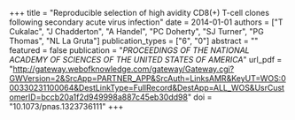 +++
title = "Reproducible selection of high avidity CD8(+) T-cell clones following secondary acute virus infection"
date = 2014-01-01
authors = ["T Cukalac", "J Chadderton", "A Handel", "PC Doherty", "SJ Turner", "PG Thomas", "NL La Gruta"]
publication_types = ["6", "0"]
abstract = ""
featured = false
publication = "*PROCEEDINGS OF THE NATIONAL ACADEMY OF SCIENCES OF THE UNITED STATES OF AMERICA*"
url_pdf = "http://gateway.webofknowledge.com/gateway/Gateway.cgi?GWVersion=2&SrcApp=PARTNER_APP&SrcAuth=LinksAMR&KeyUT=WOS:000330231100064&DestLinkType=FullRecord&DestApp=ALL_WOS&UsrCustomerID=bccb20a1f2d949998a887c45eb30dd98"
doi = "10.1073/pnas.1323736111"
+++

